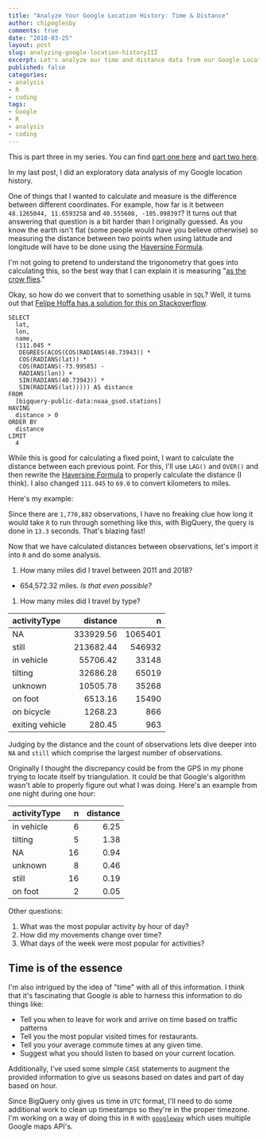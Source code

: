 ```yaml
---
title: "Analyze Your Google Location History: Time & Distance"
author: chipoglesby
comments: true
date: "2018-03-25"
layout: post
slug: analyzing-google-location-historyIII
excerpt: Let's analyze our time and distance data from our Google Location History
published: false
categories:
- analysis
- R
- coding
tags:
- Google
- R
- analysis
- coding
---
```


This is part three in my series. You can find
[part one here](2018/03/2018-analyzing-google-location-historyII/) and
[part two here](2018/03/2018-analyzing-google-location-historyII/).

In my last post, I did an exploratory data analysis of my Google location
history.

One of things that I wanted to calculate and measure is the difference between
different coordinates. For example, how far is it between
`48.1265044, 11.6593258` and `40.555608, -105.098397`? It turns out that
answering that question is a bit harder than I originally guessed. As you know
the earth isn't flat (some people would have you believe otherwise) so measuring
the distance between two points when using latitude and longitude will have to
be done using the [Haversine Formula](https://www.movable-type.co.uk/scripts/latlong.html).

I'm not going to pretend to understand the trigonometry that goes into
calculating this, so the best way that I can explain it is measuring
"[as the crow flies](https://en.wikipedia.org/wiki/As_the_crow_flies)."

Okay, so how do we convert that to something usable in `SQL`? Well, it turns out
that [Felipe Hoffa has a solution for this on Stackoverflow](https://stackoverflow.com/a/42068683).

```
SELECT
  lat,
  lon,
  name,
  (111.045 *
   DEGREES(ACOS(COS(RADIANS(40.73943)) *
   COS(RADIANS(lat)) *
   COS(RADIANS(-73.99585) -
   RADIANS(lon)) +
   SIN(RADIANS(40.73943)) *
   SIN(RADIANS(lat))))) AS distance
FROM
  [bigquery-public-data:noaa_gsod.stations]
HAVING
  distance > 0
ORDER BY
  distance
LIMIT
  4
```

While this is good for calculating a fixed point, I want to calculate the
distance between each previous point. For this, I'll use `LAG()` and `OVER()`
and then rewrite the
[Haversine Formula](http://www.plumislandmedia.net/mysql/haversine-mysql-nearest-loc/) to
properly calculate the distance (I think). I also changed `111.045` to `69.0` to
convert kilometers to miles.

Here's my example:
<script src="http://gist-it.appspot.com/github/chipoglesby/locationHistory/blob/master/code/haversineExample.sql"></script>

Since there are `1,770,882` observations, I have no freaking clue how long it
would take `R` to run through something like this, with BigQuery, the query
is done in `13.3` seconds. That's blazing fast!

Now that we have calculated distances between observations, let's import it into
`R` and do some analysis.

1. How many miles did I travel between 2011 and 2018?
  * 654,572.32 miles. *Is that even possible?*
1. How many miles did I travel by type?

|activityType    |  distance|       n|
|:---------------|---------:|-------:|
|NA              | 333929.56| 1065401|
|still           | 213682.44|  546932|
|in vehicle      |  55706.42|   33148|
|tilting         |  32686.28|   65019|
|unknown         |  10505.78|   35268|
|on foot         |   6513.16|   15490|
|on bicycle      |   1268.23|     866|
|exiting vehicle |    280.45|     963|

Judging by the distance and the count of observations lets dive
deeper into `NA` and `still` which comprise the largest number of observations.

Originally I thought the discrepancy could be from the GPS in my phone trying
to locate itself by triangulation. It could be that Google's algorithm wasn't
able to properly figure out what I was doing. Here's an example from one night
during one hour:

|activityType |  n| distance|
|:------------|--:|--------:|
|in vehicle   |  6|     6.25|
|tilting      |  5|     1.38|
|NA           | 16|     0.94|
|unknown      |  8|     0.46|
|still        | 16|     0.19|
|on foot      |  2|     0.05|

Other questions:
1. What was the most popular activity by hour of day?
2. How did my movements change over time?
3. What days of the week were most popular for activities?

## Time is of the essence
I'm also intrigued by the idea of "time" with all of this information.
I think that it's fascinating that Google is able to harness this information
to do things like:

* Tell you when to leave for work and arrive on time based on traffic patterns
* Tell you the most popular visited times for restaurants.
* Tell you your average commute times at any given time.
* Suggest what you should listen to based on your current location.

Additionally, I've used some simple `CASE` statements to augment the provided
information to give us seasons based on dates and part of day based on hour.

Since BigQuery only gives us time in `UTC` format, I'll need to do some 
additional work to clean up timestamps so they're in the proper timezone.
I'm working on a way of doing this in `R` with [`googleway`](https://github.com/SymbolixAU/googleway)
which uses multiple Google maps API's.
